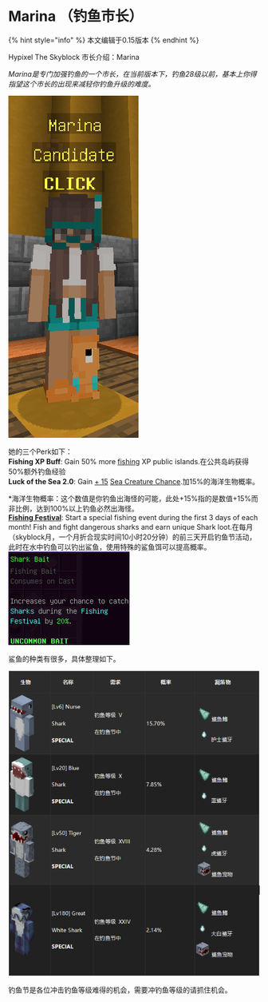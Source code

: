 # Marina （钓鱼市长）

{% hint style="info" %}
本文编辑于0.15版本
{% endhint %}

Hypixel The Skyblock 市长介绍：Marina

_Marina是专门加强钓鱼的一个市长，在当前版本下，钓鱼28级以前，基本上你得指望这个市长的出现来减轻你钓鱼升级的难度。_

![](<../.gitbook/assets/0 (2) (1)>)

她的三个Perk如下：\
**Fishing XP Buff**: Gain 50% more [fishing](https://wiki.hypixel.net/Fishing%22%20/o%20%22Fishing) XP public islands.在公共岛屿获得50%额外钓鱼经验\
**Luck of the Sea 2.0**: Gain [+ 15](https://wiki.hypixel.net/Sea\_Creature\_Chance%22%20/o%20%22Sea%20Creature%20Chance) [Sea Creature Chance](https://wiki.hypixel.net/Sea\_Creature\_Chance%22%20/o%20%22Sea%20Creature%20Chance).加15%的海洋生物概率。

\*海洋生物概率：这个数值是你钓鱼出海怪的可能，此处+15%指的是数值+15%而非比例，达到100%以上钓鱼必然出海怪。\
[**Fishing Festival**](https://wiki.hypixel.net/Fishing\_Festival%22%20/o%20%22Fishing%20Festival): Start a special fishing event during the first 3 days of each month! Fish and fight dangerous sharks and earn unique Shark loot.在每月（skyblock月，一个月折合现实时间10小时20分钟）的前三天开启钓鱼节活动，此时在水中钓鱼可以钓出鲨鱼，使用特殊的鲨鱼饵可以提高概率。![](<../.gitbook/assets/1 (2)>)

鲨鱼的种类有很多，具体整理如下。

![](<../.gitbook/assets/2 (2)>)

钓鱼节是各位冲击钓鱼等级难得的机会，需要冲钓鱼等级的请抓住机会。
